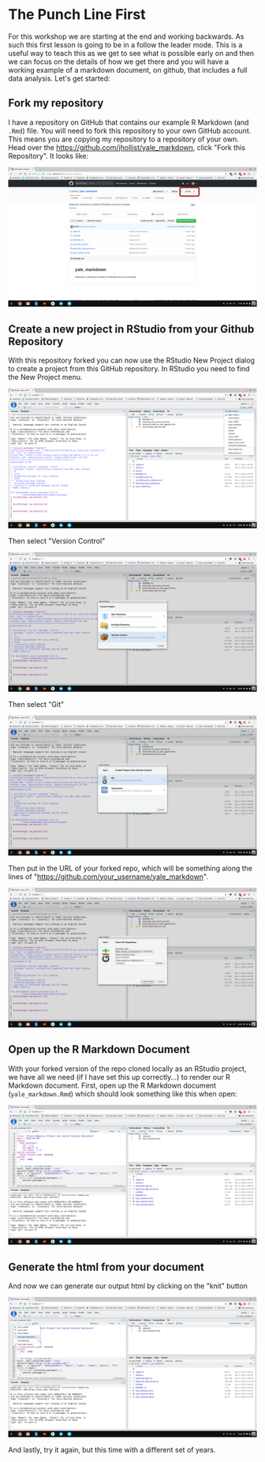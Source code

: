 

# The Punch Line First

For this workshop we are starting at the end and working backwards.  As such this first lesson is going to be in a follow the leader mode.  This is a useful way to teach this as we get to see what is possible early on and then we can focus on the details of how we get there and you will have a working example of a markdown document, on github, that includes a full data analysis.  Let's get started:

## Fork my repository

I have a repository on GitHub that contains our example R Markdown (and `.Rmd`) file.  You will need to fork this repository to your own GitHub account.  This means you are copying my repository to a repository of your own.  Head over the <https://github.com/jhollist/yale_markdown>, click "Fork this Repository".  It looks like:

![gh_fork](figures/gh_fork.png)

## Create a new project in RStudio from your Github Repository

With this repository forked you can now use the RStudio New Project dialog to create a project from this GitHub repository.  In RStudio you need to find the New Project menu.

![rstudio_proj1](figures/rstudio_proj1.png)

Then select "Version Control"

![rstudio_proj1](figures/rstudio_proj2.png)

Then select "Git"

![rstudio_proj1](figures/rstudio_proj3.png)


Then put in the URL of your forked repo, which will be something along the lines of "https://github.com/your_username/yale_markdown".

![rstudio_proj1](figures/rstudio_proj4.png)

## Open up the R Markdown Document

With your forked version of the repo cloned locally as an RStudio project, we have all we need (if I have set this up correctly...) to render our R Markdown document.  First, open up the R Markdown document (`yale_markdown.Rmd`) which should look something like this when open:

![rstudio_rmd](figures/rstudio_rmd.png)

## Generate the html from your document

And now we can generate our output html by clicking on the "knit" button

![rstudio_knit](figures/rstudio_knit.png)

And lastly, try it again, but this time with a different set of years.
